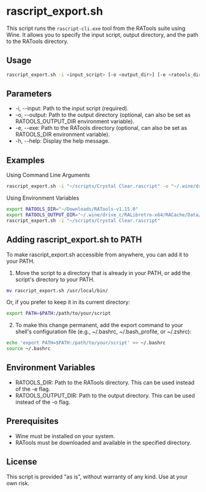 # rascript_export.sh

This script runs the `rascript-cli.exe` tool from the RATools suite using Wine. It allows you to specify the input script, output directory, and the path to the RATools directory.

## Usage

```bash
rascript_export.sh -i <input_script> [-o <output_dir>] [-e <ratools_dir>]
```

## Parameters
* -i, --input: Path to the input script (required).
* -o, --output: Path to the output directory (optional, can also be set as RATOOLS_OUTPUT_DIR environment variable).
* -e, --exe: Path to the RATools directory (optional, can also be set as RATOOLS_DIR environment variable).
* -h, --help: Display the help message.

## Examples

Using Command Line Arguments
```bash
rascript_export.sh -i "~/scripts/Crystal Clear.rascript" -o "~/.wine/drive_c/RALibretro-x64/RACache/Data/" -e "~/Downloads/RATools-v1.15.0"
```

Using Environment Variables
```bash
export RATOOLS_DIR="~/Downloads/RATools-v1.15.0"
export RATOOLS_OUTPUT_DIR="~/.wine/drive_c/RALibretro-x64/RACache/Data/"
rascript_export.sh -i "~/scripts/Crystal Clear.rascript"
```

## Adding rascript_export.sh to PATH

To make rascript_export.sh accessible from anywhere, you can add it to your PATH.

1. Move the script to a directory that is already in your PATH, or add the script's directory to your PATH.
```bash
mv rascript_export.sh /usr/local/bin/
```

Or, if you prefer to keep it in its current directory:
```bash
export PATH=$PATH:/path/to/your/script
```

2. To make this change permanent, add the export command to your shell's configuration file (e.g., ~/.bashrc, ~/.bash_profile, or ~/.zshrc):
```bash
echo 'export PATH=$PATH:/path/to/your/script' >> ~/.bashrc
source ~/.bashrc
```

## Environment Variables

* RATOOLS_DIR: Path to the RATools directory. This can be used instead of the -e flag.
* RATOOLS_OUTPUT_DIR: Path to the output directory. This can be used instead of the -o flag.

## Prerequisites

* Wine must be installed on your system.
* RATools must be downloaded and available in the specified directory.

## License

This script is provided "as is", without warranty of any kind. Use at your own risk.
